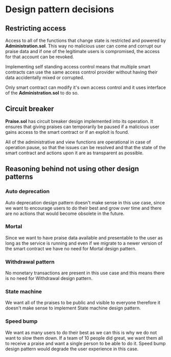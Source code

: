 # Design pattern decisions

## Restricting access
Access to all of the functions that change state is restricted and powered by **Administration.sol**.
This way no malicious user can come and corrupt our praise data and if one of the legitimate users
is compromised, the access for that account can be revoked.

Implementing self standing access control means that multiple smart contracts can use the same access
control provider without having their data accidentally mixed or corrupted.

Only smart contract can modify it's own access control and it uses interface of the **Administration.sol**
to do so.

## Circuit breaker
**Praise.sol** has circuit breaker design implemented into its operation. It ensures that giving
praises can temporarily be paused if a malicious user gains access to the smart contract or if an
exploit is found.

All of the administrative and view functions are operational in case of operation pause, so that the
issues can be resolved and that the state of the smart contract and actions upon it are as
transparent as possible.

## Reasoning behind not using other design patterns

### Auto deprecation
Auto deprecation design pattern doesn't make sense in this use case, since we want to encourage
users to do their best and grow over time and there are no actions that would become obsolete in the
future.

### Mortal
Since we want to have praise data available and presentable to the user as long as the service is
running and even if we migrate to a newer version of the smart contract we have no need for Mortal
design pattern.

### Withdrawal pattern
No monetary transactions are present in this use case and this means there is no need for Withdrawal
design pattern.

### State machine
We want all of the praises to be public and visible to everyone therefore it doesn't make sense to
implement State machine design pattern.

### Speed bump
We want as many users to do their best as we can this is why we do not want to slow them down. If a
team of 10 people did great, we want them all to receive a praise and want a single person to be
able to do it. Speed bump design pattern would degrade the user experience in this case.
